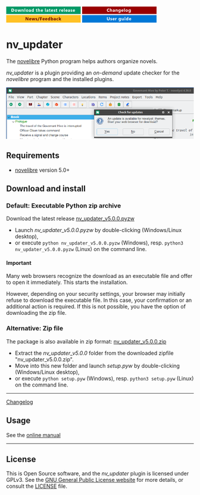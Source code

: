 [![Download the latest release](docs/img/download-button.png)](https://github.com/peter88213/nv_updater/raw/main/dist/nv_updater_v5.0.0.pyzw)
[![Changelog](docs/img/changelog-button.png)](docs/changelog.md)
[![News/Feedback](docs/img/news-button.png)](https://github.com/peter88213/novelibre/discussions)
[![Online help](docs/img/help-button.png)](https://peter88213.github.io/nvhelp-en/nv_updater/)


# nv_updater

The [novelibre](https://github.com/peter88213/novelibre/) Python program helps authors organize novels.  

*nv_updater* is a plugin providing an *on-demand* update checker for the *novelibre* program and the installed plugins.



![Screenshot](docs/Screenshots/screen01.png)

## Requirements

- [novelibre](https://github.com/peter88213/novelibre/) version 5.0+

## Download and install

### Default: Executable Python zip archive

Download the latest release [nv_updater_v5.0.0.pyzw](https://github.com/peter88213/nv_updater/raw/main/dist/nv_updater_v5.0.0.pyzw)

- Launch *nv_updater_v5.0.0.pyzw* by double-clicking (Windows/Linux desktop),
- or execute `python nv_updater_v5.0.0.pyzw` (Windows), resp. `python3 nv_updater_v5.0.0.pyzw` (Linux) on the command line.

#### Important

Many web browsers recognize the download as an executable file and offer to open it immediately. 
This starts the installation.

However, depending on your security settings, your browser may 
initially  refuse  to download the executable file. 
In this case, your confirmation or an additional action is required. 
If this is not possible, you have the option of downloading 
the zip file. 


### Alternative: Zip file

The package is also available in zip format: [nv_updater_v5.0.0.zip](https://github.com/peter88213/nv_updater/raw/main/dist/nv_updater_v5.0.0.zip)

- Extract the *nv_updater_v5.0.0* folder from the downloaded zipfile "nv_updater_v5.0.0.zip".
- Move into this new folder and launch *setup.pyw* by double-clicking (Windows/Linux desktop), 
- or execute `python setup.pyw` (Windows), resp. `python3 setup.pyw` (Linux) on the command line.

---

[Changelog](docs/changelog.md)

## Usage

See the [online manual](https://peter88213.github.io/nvhelp-en/nv_updater/)

---

## License

This is Open Source software, and the *nv_updater* plugin is licensed under GPLv3. See the
[GNU General Public License website](https://www.gnu.org/licenses/gpl-3.0.en.html) for more
details, or consult the [LICENSE](https://github.com/peter88213/nv_updater/blob/main/LICENSE) file.
